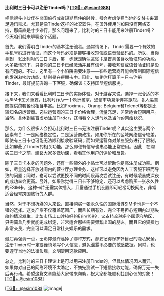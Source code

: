 **比利时三日卡可以注册Tinder吗？[[TG💪+ @esim1088](https://t.me/s/esim1088)]**

相信很多小伙伴在出国旅行或者短期居住的时候，都会考虑使用当地的SIM卡来满足通讯需求。尤其是像Tinder这样的社交软件，在国外使用时如果没有网络支持，那简直是寸步难行。那么问题来了，比利时的三日卡能用来注册Tinder吗？今天咱们就来聊聊这个话题。

首先，我们得明白Tinder的基本注册流程。通常情况下，Tinder需要一个有效的手机号码进行验证，而这个号码必须是能够接收短信或语音验证码的。所以，当你拿到一张比利时的三日卡后，第一步就是确认这张卡是否具备接收验证码的功能。大多数情况下，只要你的三日卡已经激活并且有信号，接收短信或语音验证码是没有问题的。不过，这里有一个小陷阱需要注意——有些运营商可能会限制国际短信的发送和接收功能，特别是在短期卡中。因此，如果你打算用三日卡注册Tinder，最好提前咨询一下客服，确保该卡支持国际短信服务。

接下来，我们来看看比利时三日卡的实际体验。对于游客来说，选择一张合适的本地SIM卡至关重要。比利时作为一个欧洲国家，通信市场竞争非常激烈，各大运营商提供的套餐也相当丰富。比如Proximus、Orange Belgium和Telenet等都是比较知名的运营商。这些运营商的三日卡价格合理，流量充足，非常适合短期用户。当然，具体到能否成功注册Tinder，还得看个人运气以及当时的网络状况。

那么，为什么很多人会担心比利时三日卡无法注册Tinder呢？其实这主要与两个因素有关：一是网络稳定性，二是运营商政策。如果你所在的区域网络信号较差，即使有三日卡也可能无法顺利接收验证码；而如果运营商对某些服务进行了限制，比如屏蔽了Tinder的相关功能，那么即便有信号也未必能正常使用。因此，在购买三日卡之前，建议大家多做功课，看看其他用户的评价和反馈。

除了三日卡本身的问题外，还有一些额外的小贴士可以帮助你提高注册成功率。例如，尽量选择开放时间内的营业厅办理业务，这样可以避免因为人工客服下班而导致的问题；同时，也可以尝试更换不同的时间段再次尝试注册，有时候凌晨或深夜的成功率会更高。另外，如果你觉得三日卡不够稳定，还可以考虑购买一张永久性的ESIM卡，这种卡片无需实体插入，只需通过手机设置即可轻松切换网络，非常适合经常跨国旅行的人群。

当然，对于不想折腾的人来说，直接购买一张永久性的国际漫游SIM卡也是一个不错的选择。这类产品不仅覆盖范围广，而且长期有效，完全不用担心短期内过期失效的情况发生。比如市场上口碑较好的Esim1088，它支持全球多个国家和地区，只需简单几步就能完成绑定，非常适合那些需要频繁出国的朋友。而且它的资费也非常亲民，完全可以满足日常社交娱乐的需求。

最后再强调一点，无论你最终选择了哪种方式，都要记得保护好自己的隐私安全。注册Tinder时一定要谨慎填写个人信息，避免泄露不必要的敏感数据。同时，也要遵守当地的法律法规，文明使用这款应用。

总之，比利时的三日卡理论上是可以用来注册Tinder的，但具体情况因人而异。如果你对自己的网络环境不太确定，不妨先测试一下短信接收功能，确保万无一失后再行动。希望这篇文章能给大家带来帮助，祝大家都能顺利找到心仪的对象！[[TG💪+ @esim1088](https://t.me/s/esim1088)]

[[TG💪+ @esim1088](https://t.me/s/esim1088) ![Image](https://i.postimg.cc/4NQfJmqS/Snipaste-2025-05-13-00-14-12.png)]